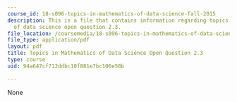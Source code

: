 ```yaml
---
course_id: 18-s096-topics-in-mathematics-of-data-science-fall-2015
description: This is a file that contains information regarding topics in mathematics
  of data science open question 2.3.
file_location: /coursemedia/18-s096-topics-in-mathematics-of-data-science-fall-2015/94a647cf712ddbc10f881e7bc106e58b_MIT18_S096F15_Open2.3.pdf
file_type: application/pdf
layout: pdf
title: Topics in Mathematics of Data Science Open Question 2.3
type: course
uid: 94a647cf712ddbc10f881e7bc106e58b

---
```

None